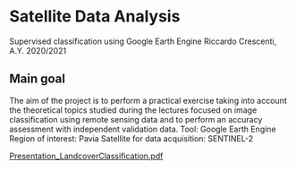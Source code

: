 # Satellite Data Analysis
Supervised classification using Google Earth Engine
Riccardo Crescenti, A.Y. 2020/2021

## Main goal
The aim of the project is to perform a practical exercise taking into account the theoretical topics
studied during the lectures focused on image classification using remote sensing data and to 
perform an accuracy assessment with independent validation data.
Tool: Google Earth Engine 
Region of interest: Pavia
Satellite for data acquisition: SENTINEL-2

[Presentation_LandcoverClassification.pdf](https://github.com/riccardocrescenti/landcover-classification-sda/files/7574339/Supervised.Classification.SDA.pdf)
